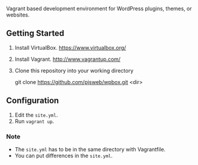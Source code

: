 Vagrant based development environment for WordPress plugins, themes, or websites.

## Getting Started

1. Install VirtualBox.
https://www.virtualbox.org/

2. Install Vagrant.
http://www.vagrantup.com/

3. Clone this repository into your working directory

    git clone https://github.com/pjsweb/wpbox.git $\lt$dir$\gt$

## Configuration

1. Edit the `site.yml`.
2. Run `vagrant up`.

### Note
* The `site.yml` has to be in the same directory with Vagrantfile.
* You can put differences in the `site.yml`.
